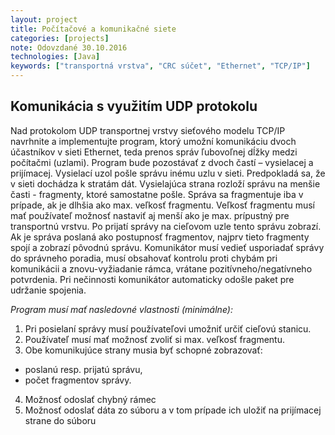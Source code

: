```yaml
---
layout: project
title: Počítačové a komunikačné siete
categories: [projects]
note: Odovzdané 30.10.2016
technologies: [Java]
keywords: ["transportná vrstva", "CRC súčet", "Ethernet", "TCP/IP"]
---
```


## Komunikácia s využitím UDP protokolu

Nad protokolom UDP transportnej vrstvy sieťového modelu TCP/IP navrhnite a implementujte program, ktorý umožní komunikáciu dvoch účastníkov v sieti Ethernet, teda prenos správ ľubovoľnej dĺžky medzi počítačmi (uzlami). Program bude pozostávať z dvoch častí – vysielacej a prijímacej. Vysielací uzol pošle správu inému uzlu v sieti. Predpokladá sa, že v sieti dochádza k stratám dát. Vysielajúca strana rozloží správu na menšie časti - fragmenty, ktoré samostatne pošle. Správa sa fragmentuje iba v prípade, ak je dlhšia ako max. veľkosť fragmentu. Veľkosť fragmentu musí mať používateľ možnosť nastaviť aj menší ako je max. prípustný pre transportnú vrstvu. Po prijatí správy na cieľovom uzle tento správu zobrazí. Ak je správa poslaná ako postupnosť fragmentov, najprv tieto fragmenty spojí a zobrazí pôvodnú správu. Komunikátor musí vedieť usporiadať správy do správneho poradia, musí obsahovať kontrolu proti chybám pri komunikácii a znovu-vyžiadanie rámca, vrátane pozitívneho/negatívneho potvrdenia. Pri nečinnosti komunikátor automaticky odošle paket pre udržanie spojenia.

*Program musí mať nasledovné vlastnosti (minimálne):*
1. Pri posielaní správy musí používateľovi umožniť určiť cieľovú stanicu.
2. Používateľ musí mať možnosť zvoliť si max. veľkosť fragmentu.
3. Obe komunikujúce strany musia byť schopné zobrazovať:
  - poslanú resp. prijatú správu,
  - počet fragmentov správy.
4. Možnosť odoslať chybný rámec
5. Možnosť odoslať dáta zo súboru a v tom prípade ich uložiť na prijímacej strane do súboru
